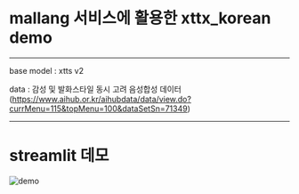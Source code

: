 # mallang 서비스에 활용한 xttx_korean demo
---

base model : xtts v2

data : 감성 및 발화스타일 동시 고려 음성합성 데이터
(https://www.aihub.or.kr/aihubdata/data/view.do?currMenu=115&topMenu=100&dataSetSn=71349)

---
# streamlit 데모
![demo](https://github.com/pincesslucy/mallang_xtts_korean/assets/98650288/1a4dbc8d-80ce-4d9d-be95-0771e720cefd)
